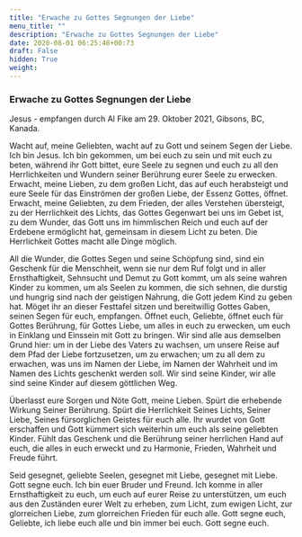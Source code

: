 ```yaml
---
title: "Erwache zu Gottes Segnungen der Liebe"
menu_title: ""
description: "Erwache zu Gottes Segnungen der Liebe"
date: 2020-08-01 06:25:48+00:73
draft: False
hidden: True
weight:
---
```

### Erwache zu Gottes Segnungen der Liebe

Jesus - empfangen durch Al Fike am 29. Oktober 2021, Gibsons, BC, Kanada.

Wacht auf, meine Geliebten, wacht auf zu Gott und seinem Segen der Liebe. Ich bin Jesus. Ich bin gekommen, um bei euch zu sein und mit euch zu beten, während ihr Gott bittet, eure Seele zu segnen und euch zu all den Herrlichkeiten und Wundern seiner Berührung eurer Seele zu erwecken. Erwacht, meine Lieben, zu dem großen Licht, das auf euch herabsteigt und eure Seele für das Einströmen der großen Liebe, der Essenz Gottes, öffnet. Erwacht, meine Geliebten, zu dem Frieden, der alles Verstehen übersteigt, zu der Herrlichkeit des Lichts, das Gottes Gegenwart bei uns im Gebet ist, zu dem Wunder, das Gott uns im himmlischen Reich und euch auf der Erdebene ermöglicht hat, gemeinsam in diesem Licht zu beten. Die Herrlichkeit Gottes macht alle Dinge möglich.

All die Wunder, die Gottes Segen und seine Schöpfung sind, sind ein Geschenk für die Menschheit, wenn sie nur dem Ruf folgt und in aller Ernsthaftigkeit, Sehnsucht und Demut zu Gott kommt, um als seine wahren Kinder zu kommen, um als Seelen zu kommen, die sich sehnen, die durstig und hungrig sind nach der geistigen Nahrung, die Gott jedem Kind zu geben hat. Möget ihr an dieser Festtafel sitzen und bereitwillig Gottes Gaben, seinen Segen für euch, empfangen. Öffnet euch, Geliebte, öffnet euch für Gottes Berührung, für Gottes Liebe, um alles in euch zu erwecken, um euch in Einklang und Einssein mit Gott zu bringen. Wir sind alle aus demselben Grund hier: um in der Liebe des Vaters zu wachsen, um unsere Reise auf dem Pfad der Liebe fortzusetzen, um zu erwachen; um zu all dem zu erwachen, was uns im Namen der Liebe, im Namen der Wahrheit und im Namen des Lichts geschenkt werden soll. Wir sind seine Kinder, wir alle sind seine Kinder auf diesem göttlichen Weg.

Überlasst eure Sorgen und Nöte Gott, meine Lieben. Spürt die erhebende Wirkung Seiner Berührung. Spürt die Herrlichkeit Seines Lichts, Seiner Liebe, Seines fürsorglichen Geistes für euch alle. Ihr wurdet von Gott erschaffen und Gott kümmert sich weiterhin um euch als seine geliebten Kinder. Fühlt das Geschenk und die Berührung seiner herrlichen Hand auf euch, die alles in euch erweckt und zu Harmonie, Frieden, Wahrheit und Freude führt.

Seid gesegnet, geliebte Seelen, gesegnet mit Liebe, gesegnet mit Liebe. Gott segne euch. Ich bin euer Bruder und Freund. Ich komme in aller Ernsthaftigkeit zu euch, um euch auf eurer Reise zu unterstützen, um euch aus den Zuständen eurer Welt zu erheben, zum Licht, zum ewigen Licht, zur glorreichen Liebe, zum glorreichen Frieden für euch alle. Gott segne euch, Geliebte, ich liebe euch alle und bin immer bei euch. Gott segne euch.
